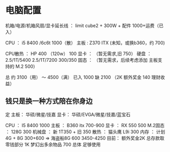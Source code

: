 # 电脑配置 

机箱/电源/机箱风扇/显卡延长线  ： limit cube2  +  300W + 配件    1000+运费（已入）

CPU ： i5 8400 /6c6t                                          1000（散）
主板 : Z370 ITX                                               (未知，或换b360，约 700)  

CPU散热 ： HP 400 （120w）                                     100
显卡 ：                                                       （暂无需求,旧 750）
硬盘 ： 2.5/1T/5400 2.5/1T/7200                                300/350
固态 ：                                                       （暂无需求，后续考虑添加 主板支持的 M.2 500）

总                                                             约 3100（用） ～ 4500（满）
已入                                                           1000
缺                                                             2100 （2K 额外奖金 140 理财收益）

## 钱只是换一种方式陪在你身边
定
主板： 华硕/微星/技嘉
显卡： 华硕/EVGA/微星/技嘉/蓝宝石

CPU        ： I5 8400            1000
主板      ： B360 itx          700-900
显卡      ： RX 550                500
M.2固态   ： 128G                  300
机械盘     ： 新 1T350  +  旧      350
散热      ：  猫头鹰 L9i           300
内存      ：  计划 4G + 8G         300+600 => 海盗船8G 600
                                 3450-4250
                                 目前： 额外奖金2K 
                                 总存款取零钱部分 1K
                                 梦幻出多余物品 700 总体 足够使用
                                 